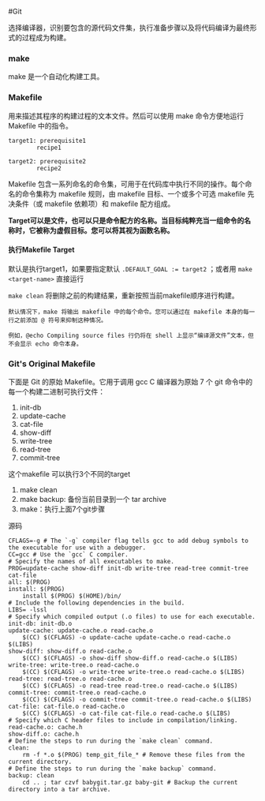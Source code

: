 #Git 

选择编译器，识别要包含的源代码文件集，执行准备步骤以及将代码编译为最终形式的过程成为构建。


### make
make 是一个自动化构建工具。

### Makefile
用来描述其程序的构建过程的文本文件。然后可以使用 make 命令方便地运行 Makefile 中的指令。

```make
target1: prerequisite1
        recipe1

target2: prerequisite2
        recipe2

```

Makefile 包含一系列命名的命令集，可用于在代码库中执行不同的操作。每个命名的命令集称为 makefile 规则，由 makefile 目标、一个或多个可选 makefile 先决条件（或 makefile 依赖项）和 makefile 配方组成。

**Target可以是文件，也可以只是命令配方的名称。当目标纯粹充当一组命令的名称时，它被称为虚假目标。您可以将其视为函数名称。**

#### 执行Makefile Target
默认是执行target1，如果要指定默认 `.DEFAULT_GOAL := target2`  ；或者用 `make <target-name>` 直接运行

`make clean` 将删除之前的构建结果，重新按照当前makefile顺序进行构建。

```ad-info
默认情况下，make 将输出 makefile 中的每个命令。您可以通过在 makefile 本身的每一行之前添加 @ 符号来抑制这种情况。

例如，@echo Compiling source files 行仍将在 shell 上显示“编译源文件”文本，但不会显示 echo 命令本身。
```


### **Git's Original Makefile**

下面是 Git 的原始 Makefile。它用于调用 gcc C 编译器为原始 7 个 git 命令中的每一个构建二进制可执行文件：
1. init-db
2. update-cache
3. cat-file
4. show-diff
5. write-tree
6. read-tree
7. commit-tree

这个makefile 可以执行3个不同的target
1. make clean
2. make backup: 备份当前目录到一个 tar archive
3. make：执行上面7个git步骤


源码
```make
CFLAGS=-g # The `-g` compiler flag tells gcc to add debug symbols to the executable for use with a debugger.
CC=gcc # Use the `gcc` C compiler.
# Specify the names of all executables to make.
PROG=update-cache show-diff init-db write-tree read-tree commit-tree cat-file
all: $(PROG)
install: $(PROG)
    install $(PROG) $(HOME)/bin/
# Include the following dependencies in the build.
LIBS= -lssl
# Specify which compiled output (.o files) to use for each executable.
init-db: init-db.o
update-cache: update-cache.o read-cache.o
    $(CC) $(CFLAGS) -o update-cache update-cache.o read-cache.o $(LIBS)
show-diff: show-diff.o read-cache.o
    $(CC) $(CFLAGS) -o show-diff show-diff.o read-cache.o $(LIBS)
write-tree: write-tree.o read-cache.o
    $(CC) $(CFLAGS) -o write-tree write-tree.o read-cache.o $(LIBS)
read-tree: read-tree.o read-cache.o
    $(CC) $(CFLAGS) -o read-tree read-tree.o read-cache.o $(LIBS)
commit-tree: commit-tree.o read-cache.o
    $(CC) $(CFLAGS) -o commit-tree commit-tree.o read-cache.o $(LIBS)
cat-file: cat-file.o read-cache.o
    $(CC) $(CFLAGS) -o cat-file cat-file.o read-cache.o $(LIBS)
# Specify which C header files to include in compilation/linking.
read-cache.o: cache.h
show-diff.o: cache.h
# Define the steps to run during the `make clean` command.
clean:
    rm -f *.o $(PROG) temp_git_file_* # Remove these files from the current directory.
# Define the steps to run during the `make backup` command.
backup: clean
    cd .. ; tar czvf babygit.tar.gz baby-git # Backup the current directory into a tar archive.
```








